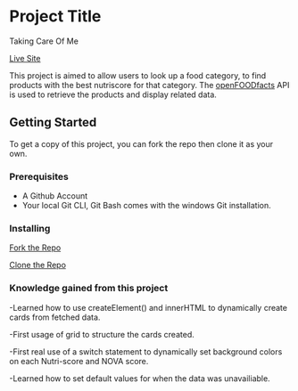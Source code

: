 # Project Title
Taking Care Of Me 

[Live Site](https://takingcareofme.netlify.app)

This project is aimed to allow users to look up a food category, to find products with the best nutriscore for that category. The [openFOODfacts](https://openfoodfacts.github.io/openfoodfacts-server/api/) API is used to retrieve the products and display related data.

## Getting Started

To get a copy of this project, you can fork the repo then clone it as your own.

### Prerequisites
- A Github Account
- Your local Git CLI, Git Bash comes with the windows Git installation.

### Installing

[Fork the Repo](https://github.com/octocat/Spoon-Knife)

[Clone the Repo](https://docs.github.com/en/repositories/creating-and-managing-repositories/cloning-a-repository)

### Knowledge gained from this project
-Learned how to use createElement() and innerHTML to dynamically create cards from fetched data.

-First usage of grid to structure the cards created.

-First real use of a switch statement to dynamically set background colors on each Nutri-score and NOVA score.

-Learned how to set default values for when the data was unavailiable.